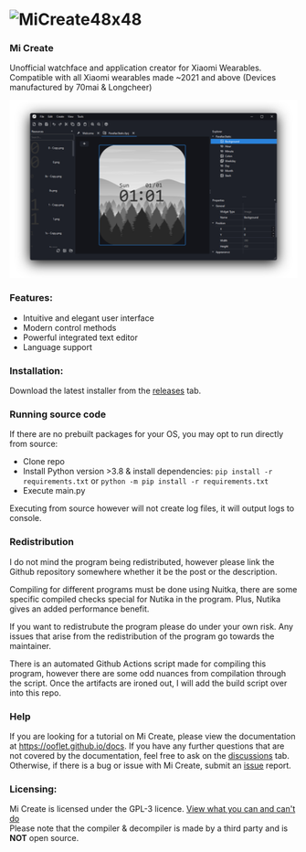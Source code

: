 # ![MiCreate48x48](https://raw.githubusercontent.com/ooflet/Mi-Create/main/src/resources/MiCreate48x48.png)
### Mi Create
Unofficial watchface and application creator for Xiaomi Wearables.
Compatible with all Xiaomi wearables made ~2021 and above (Devices manufactured by 70mai & Longcheer)

![alt text](images/window.png)

### Features:
- Intuitive and elegant user interface
- Modern control methods
- Powerful integrated text editor
- Language support

### Installation:
Download the latest installer from the [releases](https://github.com/ooflet/Mi-Create/releases) tab.

### Running source code
If there are no prebuilt packages for your OS, you may opt to run directly from source:
- Clone repo
- Install Python version >3.8 & install dependencies:
`pip install -r requirements.txt` or `python -m pip install -r requirements.txt`
- Execute main.py

Executing from source however will not create log files, it will output logs to console.

### Redistribution

I do not mind the program being redistributed, however please link the Github repository somewhere whether it be the post or the description.

Compiling for different programs must be done using Nuitka, there are some specific compiled checks special for Nutika in the program. Plus, Nutika gives an added performance benefit.

If you want to redistrubute the program please do under your own risk. Any issues that arise from the redistribution of the program go towards the maintainer.

There is an automated Github Actions script made for compiling this program, however there are some odd nuances from compilation through the script. Once the artifacts are ironed out, I will add the build script over into this repo.

### Help
If you are looking for a tutorial on Mi Create, please view the documentation at https://ooflet.github.io/docs. If you have any further questions that are not covered by the documentation, feel free to ask on the [discussions](https://github.com/ooflet/Mi-Create/discussions) tab. Otherwise, if there is a bug or issue with Mi Create, submit an [issue](https://github.com/ooflet/Mi-Create/issues) report.

### Licensing:
Mi Create is licensed under the GPL-3 licence. [View what you can and can't do](https://gist.github.com/kn9ts/cbe95340d29fc1aaeaa5dd5c059d2e60)   
Please note that the compiler & decompiler is made by a third party and is **NOT** open source.
